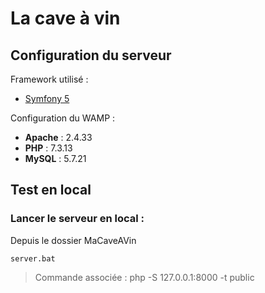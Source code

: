 # La cave à vin #

## Configuration du serveur
Framework utilisé :
 - [Symfony 5](https://symfony.com/releases/5.0)
 
Configuration du WAMP :
- **Apache**    : 2.4.33
- **PHP**       : 7.3.13
- **MySQL**     : 5.7.21

## Test en local

### Lancer le serveur en local :
Depuis le dossier MaCaveAVin

```
server.bat 
```
>Commande associée : php -S 127.0.0.1:8000 -t public
